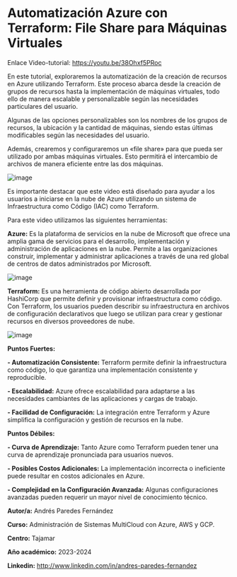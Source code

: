 # Automatización Azure con Terraform: File Share para Máquinas Virtuales

Enlace Video-tutorial: https://youtu.be/38Ohxf5PRoc

En este tutorial, exploraremos la automatización de la creación de recursos en Azure utilizando Terraform. Este proceso abarca desde la creación de grupos de recursos hasta la implementación de máquinas virtuales, todo ello de manera escalable y personalizable según las necesidades particulares del usuario.
 
Algunas de las opciones personalizables son los nombres de los grupos de recursos, la ubicación y la cantidad de máquinas, siendo estas últimas modificables según las necesidades del usuario.
 
Además, crearemos y configuraremos un «file share» para que pueda ser utilizado por ambas máquinas virtuales. Esto permitirá el intercambio de archivos de manera eficiente entre las dos máquinas.
 
![image](https://github.com/Andres-paredes-fernandez/Automatizacion-Azure-con-Terraform-File-Share-para-Maquinas-Virtuales/assets/99333953/d8efa3d8-8db7-4f95-85aa-bb998fd222df)

Es importante destacar que este video está diseñado para ayudar a los usuarios a iniciarse en la nube de Azure utilizando un sistema de Infraestructura como Código (IAC) como Terraform.
 
Para este video utilizamos las siguientes herramientas:

**Azure:** Es la plataforma de servicios en la nube de Microsoft que ofrece una amplia gama de servicios para el desarrollo, implementación y administración de aplicaciones en la nube. Permite a las organizaciones construir, implementar y administrar aplicaciones a través de una red global de centros de datos administrados por Microsoft.

![image](https://github.com/Andres-paredes-fernandez/Automatizacion-Azure-con-Terraform-File-Share-para-Maquinas-Virtuales/assets/99333953/c837c99a-9b16-4809-b92c-b8de6951ac0f)

**Terraform:** Es una herramienta de código abierto desarrollada por HashiCorp que permite definir y provisionar infraestructura como código. Con Terraform, los usuarios pueden describir su infraestructura en archivos de configuración declarativos que luego se utilizan para crear y gestionar recursos en diversos proveedores de nube.

 ![image](https://github.com/Andres-paredes-fernandez/Automatizacion-Azure-con-Terraform-File-Share-para-Maquinas-Virtuales/assets/99333953/e341269e-5ea1-4f16-9d80-5c91b8f1d2e2)

**Puntos Fuertes:**
 
**- Automatización Consistente:** Terraform permite definir la infraestructura como código, lo que garantiza una implementación consistente y reproducible.

**- Escalabilidad:** Azure ofrece escalabilidad para adaptarse a las necesidades cambiantes de las aplicaciones y cargas de trabajo.

**- Facilidad de Configuración:** La integración entre Terraform y Azure simplifica la configuración y gestión de recursos en la nube.
  
**Puntos Débiles:**
 
**- Curva de Aprendizaje:** Tanto Azure como Terraform pueden tener una curva de aprendizaje pronunciada para usuarios nuevos.

**- Posibles Costos Adicionales:** La implementación incorrecta o ineficiente puede resultar en costos adicionales en Azure.

**- Complejidad en la Configuración Avanzada:** Algunas configuraciones avanzadas pueden requerir un mayor nivel de conocimiento técnico.
  
**Autor/a:** Andrés Paredes Fernández
 
**Curso:** Administración de Sistemas MultiCloud con Azure, AWS y GCP.
 
**Centro:** Tajamar
 
**Año académico:** 2023-2024
 
**Linkedin:** http://www.linkedin.com/in/andres-paredes-fernandez
